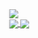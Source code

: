 <div width: 1px>
  <img src="https://i.imgur.com/cP7IhNm.jpg">
</div>

<a href="https://github.com/GreatNewHope/github-readme-stats">
  <img align="center" src="https://github-readme-stats.vercel.app/api/top-langs/?username=GreatNewHope&hide_border=true" />
</a>
<a href="https://github.com/GreatNewHope/convoychat">
  <img align="center" src="https://github-readme-stats.vercel.app/api?username=GreatNewHope&include_all_commits=true&show_icons=true&hide_title=true&hide_border=true" />
</a>
